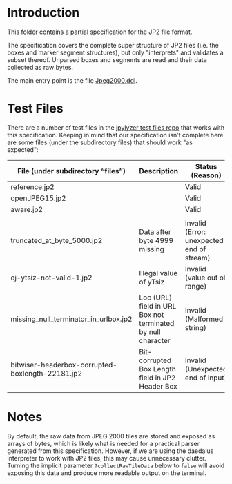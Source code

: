 # Introduction

This folder contains a partial specification for the JP2 file format.

The specification covers the complete super structure of JP2 files
(i.e. the boxes and marker segment structures), but only "interprets" and
validates a subset thereof. Unparsed boxes and segments are read and their
data collected as raw bytes.

The main entry point is the file [Jpeg2000.ddl](Jpeg2000.ddl).

# Test Files

There are a number of test files in the [jpylyzer test files repo](https://github.com/openpreserve/jpylyzer-test-files)
that works with this specification. Keeping in mind that our specification isn't complete here are some files
(under the subdirectory files) that should work "as expected":

| File (under subdirectory “files”)                | Description                                                 | Status (Reason)                           |
|--------------------------------------------------|-------------------------------------------------------------|-------------------------------------------|
| reference.jp2                                    |                                                             | Valid                                     |
| openJPEG15.jp2                                   |                                                             | Valid                                     |
| aware.jp2                                        |                                                             | Valid                                     |
|                                                  |                                                             |                                           |
| truncated_at_byte_5000.jp2                       | Data after byte 4999 missing                                | Invalid (Error: unexpected end of stream) |
| oj-ytsiz-not-valid-1.jp2                         | Illegal value of yTsiz                                      | Invalid (value out of range)              |
| missing_null_terminator_in_urlbox.jp2            | Loc (URL) field in URL Box not terminated by null character | Invalid (Malformed string)                |
| bitwiser-headerbox-corrupted-boxlength-22181.jp2 | Bit-corrupted Box Length field in JP2 Header Box            | Invalid (Unexpected end of input)         |

# Notes

By default, the raw data from JPEG 2000 tiles are stored and exposed
as arrays of bytes, which is likely what is needed for a practical parser generated
from this specification. However, if we are using the daedalus interpreter to
work with JP2 files, this may cause unnecessary clutter. Turning the implicit
parameter `?collectRawTileData` below to `false` will avoid exposing this data
and produce more readable output on the terminal.
